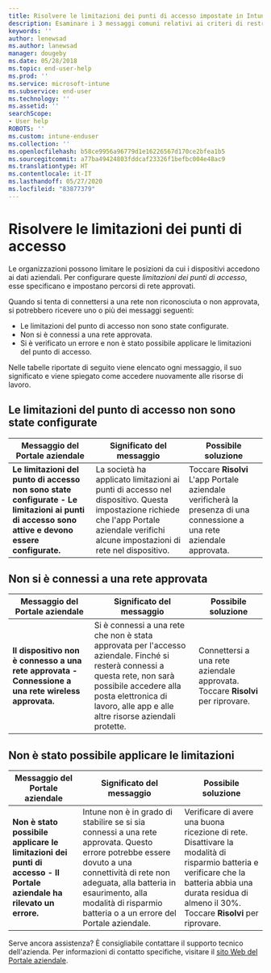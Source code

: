 ```yaml
---
title: Risolvere le limitazioni dei punti di accesso impostate in Intune
description: Esaminare i 3 messaggi comuni relativi ai criteri di restrizione dei punti di accesso di Intune e scoprire come risolverli
keywords: ''
author: lenewsad
ms.author: lanewsad
manager: dougeby
ms.date: 05/28/2018
ms.topic: end-user-help
ms.prod: ''
ms.service: microsoft-intune
ms.subservice: end-user
ms.technology: ''
ms.assetid: ''
searchScope:
- User help
ROBOTS: ''
ms.custom: intune-enduser
ms.collection: ''
ms.openlocfilehash: b58ce9956a96779d1e16226567d170ce2bfea1b5
ms.sourcegitcommit: a77ba49424803fddcaf23326f1befbc004e48ac9
ms.translationtype: HT
ms.contentlocale: it-IT
ms.lasthandoff: 05/27/2020
ms.locfileid: "83877379"
---
```

# <a name="resolve-access-point-restrictions"></a>Risolvere le limitazioni dei punti di accesso

Le organizzazioni possono limitare le posizioni da cui i dispositivi accedono ai dati aziendali.
Per configurare queste *limitazioni dei punti di accesso*, esse specificano e impostano percorsi di rete approvati.  

Quando si tenta di connettersi a una rete non riconosciuta o non approvata, si potrebbero ricevere uno o più dei messaggi seguenti:

* Le limitazioni del punto di accesso non sono state configurate.
* Non si è connessi a una rete approvata.
* Si è verificato un errore e non è stato possibile applicare le limitazioni del punto di accesso.

 Nelle tabelle riportate di seguito viene elencato ogni messaggio, il suo significato e viene spiegato come accedere nuovamente alle risorse di lavoro.

## <a name="access-point-restrictions-not-set-up"></a>Le limitazioni del punto di accesso non sono state configurate  
| Messaggio del Portale aziendale | Significato del messaggio | Possibile soluzione                                                               
|------------------------|--------------------------|--------------------------|
| **Le limitazioni del punto di accesso non sono state configurate - Le limitazioni ai punti di accesso sono attive e devono essere configurate.** | La società ha applicato limitazioni ai punti di accesso nel dispositivo. Questa impostazione richiede che l'app Portale aziendale verifichi alcune impostazioni di rete nel dispositivo. | Toccare **Risolvi** L'app Portale aziendale verificherà la presenza di una connessione a una rete aziendale approvata. |

## <a name="not-connected-to-an-approved-network"></a>Non si è connessi a una rete approvata  

| Messaggio del Portale aziendale | Significato del messaggio | Possibile soluzione                                                                   
|------------------------|-----------------------------------|--------------------------|
| **Il dispositivo non è connesso a una rete approvata - Connessione a una rete wireless approvata.** | Si è connessi a una rete che non è stata approvata per l'accesso aziendale. Finché si resterà connessi a questa rete, non sarà possibile accedere alla posta elettronica di lavoro, alle app e alle altre risorse aziendali protette. | Connettersi a una rete aziendale approvata. Toccare **Risolvi** per riprovare. |

## <a name="restrictions-couldnt-be-enforced"></a>Non è stato possibile applicare le limitazioni  

| Messaggio del Portale aziendale | Significato del messaggio | Possibile soluzione                                                                      
|------------------------|-----------------------------------|--------------------------|
| **Non è stato possibile applicare le limitazioni dei punti di accesso - Il Portale aziendale ha rilevato un errore.** | Intune non è in grado di stabilire se si sia connessi a una rete approvata. Questo errore potrebbe essere dovuto a una connettività di rete non adeguata, alla batteria in esaurimento, alla modalità di risparmio batteria o a un errore del Portale aziendale. | Verificare di avere una buona ricezione di rete. Disattivare la modalità di risparmio batteria e verificare che la batteria abbia una durata residua di almeno il 30%. Toccare **Risolvi** per riprovare. 

Serve ancora assistenza? È consigliabile contattare il supporto tecnico dell'azienda. Per informazioni di contatto specifiche, visitare il [sito Web del Portale aziendale](https://portal.manage.microsoft.com/#HelpDeskDialog).
